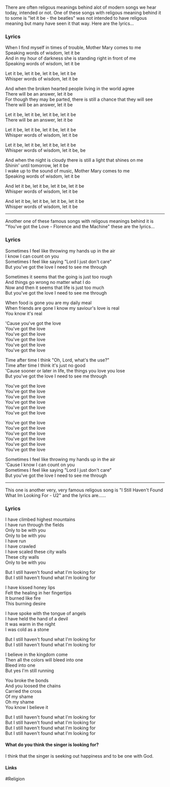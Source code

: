 There are often religous meanings behind alot of modern songs we hear today, intended or not. One of these songs with religous meaning behind it to some is "let it be - the beatles" was not intended to have religous meaning but many have seen it that way. Here are the lyrics...

### Lyrics

When I find myself in times of trouble, Mother Mary comes to me  
Speaking words of wisdom, let it be  
And in my hour of darkness she is standing right in front of me  
Speaking words of wisdom, let it be

Let it be, let it be, let it be, let it be  
Whisper words of wisdom, let it be

And when the broken hearted people living in the world agree  
There will be an answer, let it be  
For though they may be parted, there is still a chance that they will see  
There will be an answer, let it be

Let it be, let it be, let it be, let it be  
There will be an answer, let it be

Let it be, let it be, let it be, let it be  
Whisper words of wisdom, let it be

Let it be, let it be, let it be, let it be  
Whisper words of wisdom, let it be, be

And when the night is cloudy there is still a light that shines on me  
Shinin' until tomorrow, let it be  
I wake up to the sound of music, Mother Mary comes to me  
Speaking words of wisdom, let it be

And let it be, let it be, let it be, let it be  
Whisper words of wisdom, let it be

And let it be, let it be, let it be, let it be  
Whisper words of wisdom, let it be

---

Another one of these famous songs with religous meanings behind it is "You've got the Love - Florence and the Machine" these are the lyrics...

### Lyrics

Sometimes I feel like throwing my hands up in the air  
I know I can count on you  
Sometimes I feel like saying "Lord I just don't care"  
But you've got the love I need to see me through

Sometimes it seems that the going is just too rough  
And things go wrong no matter what I do  
Now and then it seems that life is just too much  
But you've got the love I need to see me through

When food is gone you are my daily meal  
When friends are gone I know my saviour's love is real  
You know it's real

'Cause you've got the love  
You've got the love  
You've got the love  
You've got the love  
You've got the love  
You've got the love

Time after time I think "Oh, Lord, what's the use?"  
Time after time I think it's just no good  
'Cause sooner or later in life, the things you love you lose  
But you've got the love I need to see me through

You've got the love  
You've got the love  
You've got the love  
You've got the love  
You've got the love  
You've got the love

You've got the love  
You've got the love  
You've got the love  
You've got the love  
You've got the love  
You've got the love

Sometimes I feel like throwing my hands up in the air  
'Cause I know I can count on you  
Sometimes I feel like saying "Lord I just don't care"  
But you've got the love I need to see me through

---


This one is another very, very famous religous song is
"I Still Haven't Found What Im Looking For - U2" and the lyrics are......

### Lyrics

I have climbed highest mountains  
I have run through the fields  
Only to be with you  
Only to be with you  
I have run  
I have crawled  
I have scaled these city walls  
These city walls  
Only to be with you

But I still haven't found what I'm looking for  
But I still haven't found what I'm looking for

I have kissed honey lips  
Felt the healing in her fingertips  
It burned like fire  
This burning desire

I have spoke with the tongue of angels  
I have held the hand of a devil  
It was warm in the night  
I was cold as a stone

But I still haven't found what I'm looking for  
But I still haven't found what I'm looking for

I believe in the kingdom come  
Then all the colors will bleed into one  
Bleed into one  
But yes I'm still running

You broke the bonds  
And you loosed the chains  
Carried the cross  
Of my shame  
Oh my shame  
You know I believe it

But I still haven't found what I'm looking for  
But I still haven't found what I'm looking for  
But I still haven't found what I'm looking for  
But I still haven't found what I'm looking for

#### What do you think the singer is looking for?

I think that the singer is seeking out happiness and to be one with God.

#### Links
#Religion 